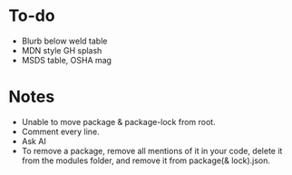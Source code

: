 # To-do
- Blurb below weld table
- MDN style GH splash
- MSDS table, OSHA mag

# Notes
- Unable to move package & package-lock from root.
- Comment every line.
- Ask AI
- To remove a package, remove all mentions of it in your code, delete it from the modules folder, and remove it from package(& lock).json.